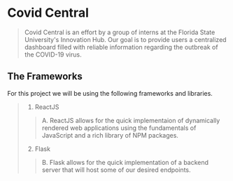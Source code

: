 # Covid Central 

> Covid Central is an effort by a group of interns at the Florida State University's Innovation Hub. Our goal is to provide users a centralized dashboard filled with reliable information regarding the outbreak of the COVID-19 virus.

## The Frameworks

For this project we will be using the following frameworks and libraries.
> 1. ReactJS 
>   > A. ReactJS allows for the quick implementaion of dynamically rendered web applications using the fundamentals of JavaScript and a rich library of NPM packages.
> 2. Flask
>   > B. Flask allows for the quick implementation of a backend server that will host some of our desired endpoints.

